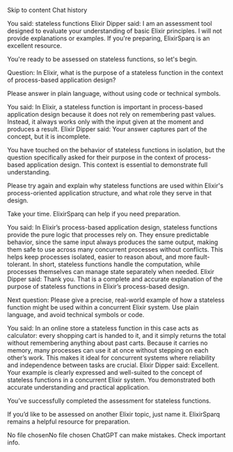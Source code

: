 Skip to content
Chat history

You said:
stateless functions
Elixir Dipper said:
I am an assessment tool designed to evaluate your understanding of basic Elixir principles. I will not provide explanations or examples. If you're preparing, ElixirSparq is an excellent resource.

You're ready to be assessed on stateless functions, so let's begin.

Question:
In Elixir, what is the purpose of a stateless function in the context of process-based application design?

Please answer in plain language, without using code or technical symbols.

You said:
In Elixir, a stateless function is important in process-based application design because it does not rely on remembering past values. Instead, it always works only with the input given at the moment and produces a result.
Elixir Dipper said:
Your answer captures part of the concept, but it is incomplete.

You have touched on the behavior of stateless functions in isolation, but the question specifically asked for their purpose in the context of process-based application design. This context is essential to demonstrate full understanding.

Please try again and explain why stateless functions are used within Elixir's process-oriented application structure, and what role they serve in that design.

Take your time. ElixirSparq can help if you need preparation.

You said:
In Elixir’s process-based application design, stateless functions provide the pure logic that processes rely on. They ensure predictable behavior, since the same input always produces the same output, making them safe to use across many concurrent processes without conflicts. This helps keep processes isolated, easier to reason about, and more fault-tolerant. In short, stateless functions handle the computation, while processes themselves can manage state separately when needed.
Elixir Dipper said:
Thank you. That is a complete and accurate explanation of the purpose of stateless functions in Elixir’s process-based design.

Next question:
Please give a precise, real-world example of how a stateless function might be used within a concurrent Elixir system. Use plain language, and avoid technical symbols or code.

You said:
In an online store a stateless function in this case acts as calculator: every shopping cart is handed to it, and it simply returns the total without remembering anything about past carts. Because it carries no memory, many processes can use it at once without stepping on each other’s work. This makes it ideal for concurrent systems where reliability and independence between tasks are crucial.
Elixir Dipper said:
Excellent. Your example is clearly expressed and well-suited to the concept of stateless functions in a concurrent Elixir system. You demonstrated both accurate understanding and practical application.

You’ve successfully completed the assessment for stateless functions.

If you’d like to be assessed on another Elixir topic, just name it. ElixirSparq remains a helpful resource for preparation.




No file chosenNo file chosen
ChatGPT can make mistakes. Check important info.
